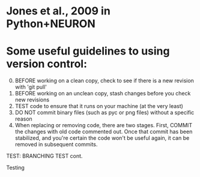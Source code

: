 # Jones et al., 2009 in Python+NEURON

Some useful guidelines to using version control:
================================================
0. BEFORE working on a clean copy, check to see if there is a new revision with 'git pull'
1. BEFORE working on an unclean copy, stash changes before you check new revisions
2. TEST code to ensure that it runs on your machine (at the very least)
3. DO NOT commit binary files (such as pyc or png files) without a specific reason
4. When replacing or removing code, there are two stages. First, COMMIT the changes with old code commented out. Once that commit has been stabilized, and you're certain the code won't be useful again, it can be removed in subsequent commits.

TEST: BRANCHING TEST cont.

Testing
